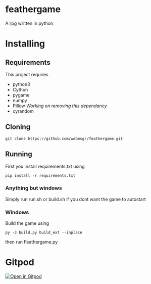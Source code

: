 # feathergame
A rpg written in python

# Installing
## Requirements
This project requires

+ python3
+ Cython
+ pygame
+ numpy
+ Pillow _Working on removing this dependancy_
+ cyrandom
## Cloning
```
git clone https://github.com/webmsgr/feathergame.git
```
## Running
First you install requirements.txt using
```
pip install -r requirements.txt
```
### Anything but windows
Simply run run.sh or build.sh if you dont want the game to autostart
### Windows
Build the game using 
```
py -3 build.py build_ext --inplace
``` 
then run Feathergame.py

# Gitpod
[![Open in Gitpod](https://gitpod.io/button/open-in-gitpod.svg)](https://gitpod.io/#https://github.com/webmsgr/feathergame)
